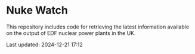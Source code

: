# Nuke Watch

This repository includes code for retrieving the latest information available on the output of EDF nuclear power plants in the UK.

Last updated: 2024-12-21 17:12